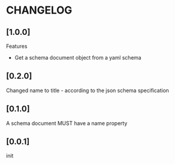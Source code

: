 # CHANGELOG

## [1.0.0]
Features
* Get a schema document object from a yaml schema

## [0.2.0]
Changed name to title - according to the json schema specification

## [0.1.0]
A schema document MUST have a name property

## [0.0.1]
init
